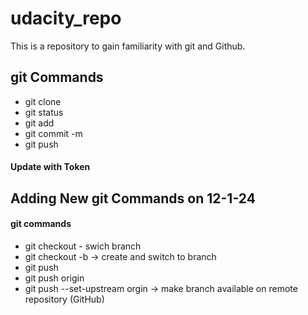 # udacity_repo
This is a repository to gain familiarity with git and Github.

## git Commands
* git clone
* git status
* git add
* git commit -m
* git push

#### Update with Token

## Adding New git Commands on 12-1-24
#### git commands
* git checkout - swich branch
* git checkout -b -> create and switch to branch
* git push
* git push origin
* git push --set-upstream orgin -> make branch available on remote repository (GitHub)
